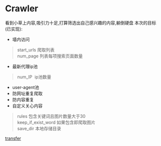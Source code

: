 #  Crawler

看到小草上内容,吸引力十足,打算筛选出自己感兴趣的内容,躺倒硬盘
本次的目标(已实现):

* 墙内访问
> start_urls 爬取列表  
num_page 列表每项搜索页面数量
* 最新代理ip池   
> num_IP  ip池数量

* user-agent池
* 防网址重复爬取
* 防内容重复
* 自定义关心内容
> rules 包含关键词且图片数量大于30  
keep_if_exist_word 如果包含即爬取图片  
save_dir 本地存储目录

[transfer](https://www.zybuluo.com/liuhui0803/note/644770)
